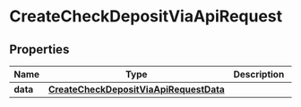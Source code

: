 

# CreateCheckDepositViaApiRequest


## Properties

| Name | Type | Description | Notes |
|------------ | ------------- | ------------- | -------------|
|**data** | [**CreateCheckDepositViaApiRequestData**](CreateCheckDepositViaApiRequestData.md) |  |  [optional] |



